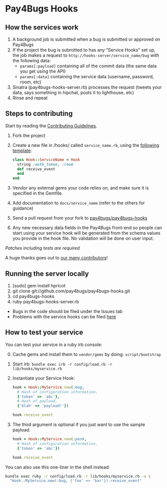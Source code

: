 Pay4Bugs Hooks
===============

How the services work
---------------------

1. A  background job is submitted when a bug is submitted or approved on Pay4Bugs
2. If the project the bug is submitted to has any "Service Hooks" set up, the
   job makes a request to `http://hooks-server/service_name/bug` with the
   following data:
    - `params[:payload]` containing all of the commit data (the same data you get using the API)
    - `params[:data]` containing the service data (username, password, room, etc)
3. Sinatra (pay4bugs-hooks-server.rb) processes the request (tweets your data, says
   something in hipchat, posts it to lighthouse, etc)
4. Rinse and repeat

Steps to contributing
---------------------

Start by reading the [Contributing Guidelines](https://github.com/pay4bugs/pay4bugs-hooks/blob/master/CONTRIBUTING.md).

1. Fork the project
2. Create a new file in /hooks/ called `service_name.rb`, using the [following
   template](https://github.com/pay4bugs/pay4bugs-hooks/tree/master/lib/services#readme):

    ```ruby
    class Hook::ServiceName < Hook
      string :auth_token, :room
      def receive_event
      end
    end
    ```

3. Vendor any external gems your code relies on, and make sure it is
   specified in the Gemfile.
4. Add documentation to `docs/service_name` (refer to the others for guidance)
5. Send a pull request from your fork to [pay4bugs/pay4bugs-hooks](https://github.com/pay4bugs/pay4bugs-hooks)
6. Any new necessary data fields in the Pay4Bugs
   front-end so people can start using your service hook will be generated from the schema values you provide in the hook file. No validation will be done on user input.

*Patches including tests are required*

A huge thanks goes out to [our many contributors](https://github.com/github/github-services/contributors)!

Running the server locally
--------------------------

1. [sudo] gem install hpricot
2. git clone git://github.com/pay4bugs/pay4bugs-hooks.git
3. cd pay4bugs-hooks
4. ruby pay4bugs-hooks-server.rb

* Bugs in the code should be filed under the Issues tab
* Problems with the service hooks can be filed
  [here](https://www.pay4bugs.com/contact)

How to test your service
------------------------

You can test your service in a ruby irb console:

0. Cache gems and install them to `vendor/gems` by doing:
   `script/bootstrap`
1. Start irb: `bundle exec irb -r config/load.rb -r lib/hooks/myservice.rb`
2. Instantiate your Service Hook:

    ```ruby
    hook = Hook::MyService.new(:bug,
      # Hash of configuration information.
      {'token' => 'abc'},
      # Hash of payload.
      {'blah' => 'payload!'})

    hook.receive_event
    ```

3. The third argument is optional if you just want to use the sample
   payload.

    ```ruby
    hook = Hook::MyService.new(:push,
      # Hash of configuration information.
      {'token' => 'abc'})

    hook.receive_event
    ```

You can also use this one-liner in the shell instead:

  ```bash
  bundle exec ruby -r config/load.rb -r lib/hooks/myservice.rb -e \
    "Hook::MyService.new(:bug, {'foo' => 'bar'}).receive_event"
  ```
